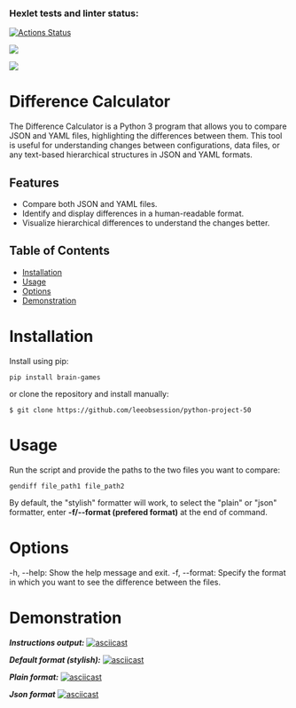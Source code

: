 ### Hexlet tests and linter status:
[![Actions Status](https://github.com/leeobsession/python-project-50/workflows/hexlet-check/badge.svg)](https://github.com/leeobsession/python-project-50/actions)

<a href="https://codeclimate.com/github/leeobsession/python-project-49/maintainability"><img src="https://api.codeclimate.com/v1/badges/b4c90daf2fdab1160cc6/maintainability" /></a>

<a href="https://codeclimate.com/github/leeobsession/python-project-50/test_coverage"><img src="https://api.codeclimate.com/v1/badges/46c511b3a6792f75844c/test_coverage" /></a>


# Difference Calculator

The Difference Calculator is a Python 3 program that allows you to compare JSON and YAML files, highlighting the differences between them. This tool is useful for understanding changes between configurations, data files, or any text-based hierarchical structures in JSON and YAML formats.

## Features

- Compare both JSON and YAML files.
- Identify and display differences in a human-readable format.
- Visualize hierarchical differences to understand the changes better.

## Table of Contents

- [Installation](#installation)
- [Usage](#usage)
- [Options](#options)
- [Demonstration](#demonstration)

# Installation

Install using pip:

    pip install brain-games

or clone the repository and install manually:

    $ git clone https://github.com/leeobsession/python-project-50

# Usage

Run the script and provide the paths to the two files you want to compare:

    gendiff file_path1 file_path2

By default, the "stylish" formatter will work, to select the "plain" or "json" formatter, enter **-f/--format (prefered format)** at the end of command.

# Options

-h, --help: Show the help message and exit.
-f, --format: Specify the format in which you want to see the difference between the files.

# Demonstration

***Instructions output:***
[![asciicast](https://asciinema.org/a/605335.svg)](https://asciinema.org/a/605335)


***Default format (stylish):***
[![asciicast](https://asciinema.org/a/605336.svg)](https://asciinema.org/a/605336)

***Plain format:***
[![asciicast](https://asciinema.org/a/605340.svg)](https://asciinema.org/a/605340)

***Json format***
[![asciicast](https://asciinema.org/a/605341.svg)](https://asciinema.org/a/605341)